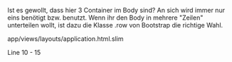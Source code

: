 Ist es gewollt, dass hier 3 Container im Body sind? An sich wird immer nur eins benötigt bzw. benutzt. 
Wenn ihr den Body in mehrere "Zeilen" unterteilen wollt, ist dazu die Klasse .row von Bootstrap die richtige Wahl.

app/views/layouts/application.html.slim

Line 10 - 15
